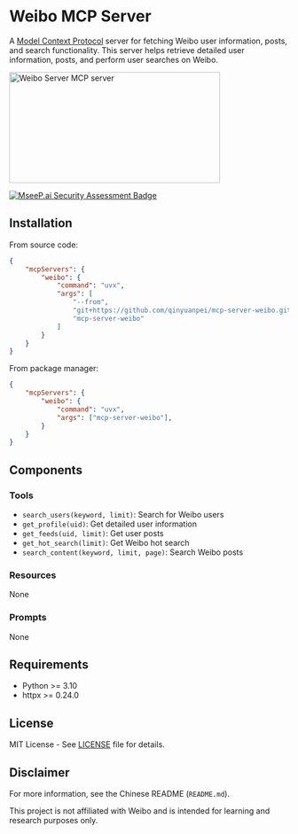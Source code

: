 # Weibo MCP Server

A [Model Context Protocol](https://modelcontextprotocol.io) server for fetching Weibo user information, posts, and search functionality. This server helps retrieve detailed user information, posts, and perform user searches on Weibo.

<a href="https://glama.ai/mcp/servers/@qinyuanpei/mcp-server-weibo">
  <img width="380" height="200" src="https://glama.ai/mcp/servers/@qinyuanpei/mcp-server-weibo/badge" alt="Weibo Server MCP server" />
</a>

[![MseeP.ai Security Assessment Badge](https://mseep.net/pr/qinyuanpei-mcp-server-weibo-badge.png)](https://mseep.ai/app/qinyuanpei-mcp-server-weibo)

## Installation

From source code:

```json
{
    "mcpServers": {
        "weibo": {
            "command": "uvx",
            "args": [
                "--from",
                "git+https://github.com/qinyuanpei/mcp-server-weibo.git",
                "mcp-server-weibo"
            ]
        }
    }
}
```

From package manager:

```json
{
    "mcpServers": {
        "weibo": {
            "command": "uvx",
            "args": ["mcp-server-weibo"],
        }
    }
}
```

## Components

### Tools

- `search_users(keyword, limit)`: Search for Weibo users
- `get_profile(uid)`: Get detailed user information
- `get_feeds(uid, limit)`: Get user posts
- `get_hot_search(limit)`: Get Weibo hot search
- `search_content(keyword, limit, page)`: Search Weibo posts

### Resources   

None

### Prompts

None

## Requirements

- Python >= 3.10
- httpx >= 0.24.0

## License

MIT License - See [LICENSE](LICENSE) file for details.

## Disclaimer

For more information, see the Chinese README (`README.md`).

This project is not affiliated with Weibo and is intended for learning and research purposes only.